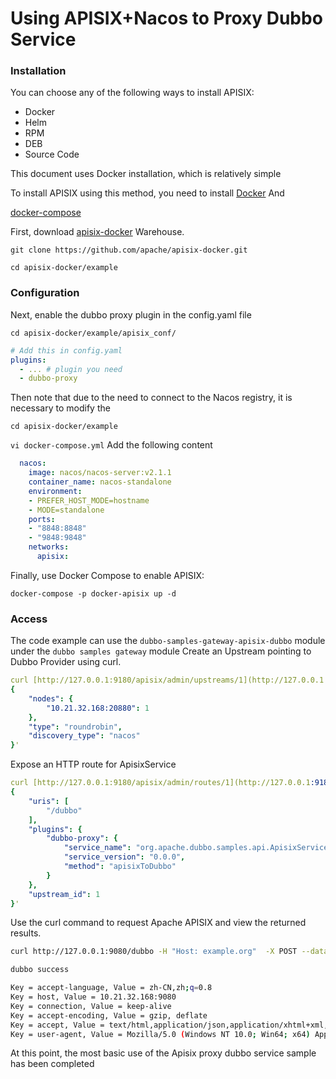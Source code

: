 # Using APISIX+Nacos to Proxy Dubbo Service

### Installation

You can choose any of the following ways to install APISIX:

- Docker
- Helm
- RPM
- DEB
- Source Code

This document uses Docker installation, which is relatively simple

To install APISIX using this method, you need to install [Docker](https://www.docker.com/) And  

[docker-compose](https://docs.docker.com/compose/)

First, download [apisix-docker](https://github.com/apache/apisix-docker) Warehouse.

`git clone https://github.com/apache/apisix-docker.git`

`cd apisix-docker/example`

### Configuration

Next, enable the dubbo proxy plugin in the config.yaml file

`cd apisix-docker/example/apisix_conf/`

```yaml
# Add this in config.yaml
plugins:
  - ... # plugin you need
  - dubbo-proxy
```

Then note that due to the need to connect to the Nacos registry, it is necessary to modify the 

`cd apisix-docker/example`

`vi docker-compose.yml` 
Add the following content

```yaml
  nacos:
    image: nacos/nacos-server:v2.1.1
    container_name: nacos-standalone
    environment:
    - PREFER_HOST_MODE=hostname
    - MODE=standalone
    ports:
    - "8848:8848"
    - "9848:9848"
    networks:
      apisix:
```

Finally, use Docker Compose to enable APISIX: 

`docker-compose -p docker-apisix up -d`

### Access

The code example can use the `dubbo-samples-gateway-apisix-dubbo` module under the `dubbo samples gateway` module
Create an Upstream pointing to Dubbo Provider using curl.

```yaml
curl [http://127.0.0.1:9180/apisix/admin/upstreams/1](http://127.0.0.1:9180/apisix/admin/upstreams/1)  -H 'X-API-KEY: edd1c9f034335f136f87ad84b625c8f1' -X PUT -d '
{
    "nodes": {
        "10.21.32.168:20880": 1
    },
    "type": "roundrobin",
    "discovery_type": "nacos"
}'
```

Expose an HTTP route for ApisixService

```yaml
curl [http://127.0.0.1:9180/apisix/admin/routes/1](http://127.0.0.1:9180/apisix/admin/routes/1)  -H 'X-API-KEY: edd1c9f034335f136f87ad84b625c8f1' -X PUT -d '
{
    "uris": [
        "/dubbo"
    ],
    "plugins": {
        "dubbo-proxy": {
            "service_name": "org.apache.dubbo.samples.api.ApisixService",
            "service_version": "0.0.0",
            "method": "apisixToDubbo"
        }
    },
    "upstream_id": 1
}'
```

Use the curl command to request Apache APISIX and view the returned results.

```bash
curl http://127.0.0.1:9080/dubbo -H "Host: example.org"  -X POST --data '{"name": "hello"}'
```

```bash
dubbo success

Key = accept-language, Value = zh-CN,zh;q=0.8
Key = host, Value = 10.21.32.168:9080
Key = connection, Value = keep-alive
Key = accept-encoding, Value = gzip, deflate
Key = accept, Value = text/html,application/json,application/xhtml+xml,application/xml;q=0.9,*/*;q=0.8
Key = user-agent, Value = Mozilla/5.0 (Windows NT 10.0; Win64; x64) AppleWebKit/53
```

At this point, the most basic use of the Apisix proxy dubbo service sample has been completed